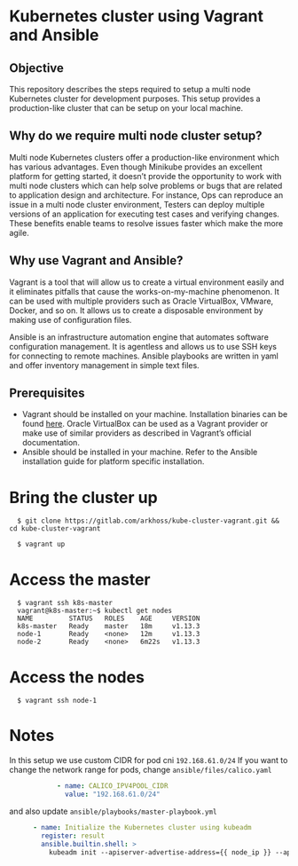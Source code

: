# Kubernetes cluster using Vagrant and Ansible

## Objective

This repository describes the steps required to setup a multi node Kubernetes cluster for development purposes. This setup provides a production-like cluster that can be setup on your local machine.

## Why do we require multi node cluster setup?

Multi node Kubernetes clusters offer a production-like environment which has various advantages. Even though Minikube provides an excellent platform for getting started, it doesn’t provide the opportunity to work with multi node clusters which can help solve problems or bugs that are related to application design and architecture. For instance, Ops can reproduce an issue in a multi node cluster environment, Testers can deploy multiple versions of an application for executing test cases and verifying changes. These benefits enable teams to resolve issues faster which make the more agile.

## Why use Vagrant and Ansible?

Vagrant is a tool that will allow us to create a virtual environment easily and it eliminates pitfalls that cause the works-on-my-machine phenomenon. It can be used with multiple providers such as Oracle VirtualBox, VMware, Docker, and so on. It allows us to create a disposable environment by making use of configuration files.

Ansible is an infrastructure automation engine that automates software configuration management. It is agentless and allows us to use SSH keys for connecting to remote machines. Ansible playbooks are written in yaml and offer inventory management in simple text files.

## Prerequisites

- Vagrant should be installed on your machine. Installation binaries can be found [here](https://www.vagrantup.com/downloads).
Oracle VirtualBox can be used as a Vagrant provider or make use of similar providers as described in Vagrant’s official documentation.
- Ansible should be installed in your machine. Refer to the Ansible installation guide for platform specific installation.

# Bring the cluster up

      $ git clone https://gitlab.com/arkhoss/kube-cluster-vagrant.git && cd kube-cluster-vagrant

      $ vagrant up

# Access the master

      $ vagrant ssh k8s-master
      vagrant@k8s-master:~$ kubectl get nodes
      NAME         STATUS   ROLES    AGE     VERSION
      k8s-master   Ready    master   18m     v1.13.3
      node-1       Ready    <none>   12m     v1.13.3
      node-2       Ready    <none>   6m22s   v1.13.3

# Access the nodes

      $ vagrant ssh node-1

# Notes

In this setup we use custom CIDR for pod cni `192.168.61.0/24` If you want to change the network range for pods, change `ansible/files/calico.yaml`

```yaml
            - name: CALICO_IPV4POOL_CIDR
              value: "192.168.61.0/24"
```
and also update `ansible/playbooks/master-playbook.yml`

```yaml
      - name: Initialize the Kubernetes cluster using kubeadm
        register: result
        ansible.builtin.shell: >
          kubeadm init --apiserver-advertise-address={{ node_ip }} --apiserver-cert-extra-sans={{ node_ip }}  --node-name k8s-master --pod-network-cidr="192.168.61.0/24" # <<< change this range
```

